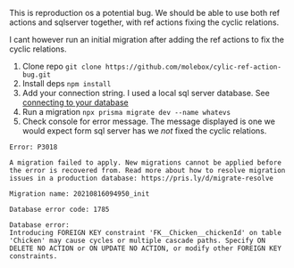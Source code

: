 

This is reproduction os a potential bug. We should be able to use both ref actions and sqlserver together, with ref actions fixing the cyclic relations.

I cant however run an initial migration after adding the ref actions to fix the cyclic relations.

1. Clone repo `git clone https://github.com/molebox/cylic-ref-action-bug.git`
1. Install deps `npm install`
1. Add your connection string. I used a local sql server database. See [connecting to your database](https://www.prisma.io/docs/concepts/components/preview-features/sql-server/sql-server-start-from-scratch-typescript#connect-your-database)
1. Run a migration `npx prisma migrate dev --name whatevs`
1. Check console for error message. The message displayed is one we would expect form sql server has we _not_ fixed the cyclic relations.

  ```terminal
  Error: P3018

  A migration failed to apply. New migrations cannot be applied before the error is recovered from. Read more about how to resolve migration issues in a production database: https://pris.ly/d/migrate-resolve    

  Migration name: 20210816094950_init

  Database error code: 1785

  Database error:
  Introducing FOREIGN KEY constraint 'FK__Chicken__chickenId' on table 'Chicken' may cause cycles or multiple cascade paths. Specify ON DELETE NO ACTION or ON UPDATE NO ACTION, or modify other FOREIGN KEY constraints.   
  ```